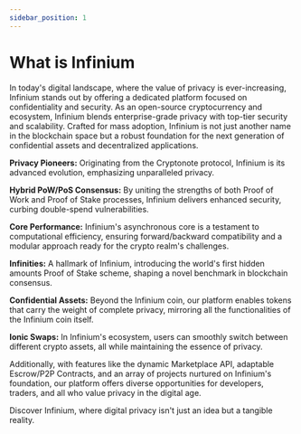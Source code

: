```yaml
---
sidebar_position: 1
---
```


# What is Infinium

In today's digital landscape, where the value of privacy is ever-increasing, Infinium stands out by offering a dedicated platform focused on confidentiality and security. As an open-source cryptocurrency and ecosystem, Infinium blends enterprise-grade privacy with top-tier security and scalability. Crafted for mass adoption, Infinium is not just another name in the blockchain space but a robust foundation for the next generation of confidential assets and decentralized applications.

**Privacy Pioneers:** Originating from the Cryptonote protocol, Infinium is its advanced evolution, emphasizing unparalleled privacy.

**Hybrid PoW/PoS Consensus:** By uniting the strengths of both Proof of Work and Proof of Stake processes, Infinium delivers enhanced security, curbing double-spend vulnerabilities.

**Core Performance:** Infinium's asynchronous core is a testament to computational efficiency, ensuring forward/backward compatibility and a modular approach ready for the crypto realm's challenges.

**Infinities:** A hallmark of Infinium, introducing the world's first hidden amounts Proof of Stake scheme, shaping a novel benchmark in blockchain consensus.

**Confidential Assets:** Beyond the Infinium coin, our platform enables tokens that carry the weight of complete privacy, mirroring all the functionalities of the Infinium coin itself.

**Ionic Swaps:** In Infinium's ecosystem, users can smoothly switch between different crypto assets, all while maintaining the essence of privacy.

Additionally, with features like the dynamic Marketplace API, adaptable Escrow/P2P Contracts, and an array of projects nurtured on Infinium's foundation, our platform offers diverse opportunities for developers, traders, and all who value privacy in the digital age.

Discover Infinium, where digital privacy isn't just an idea but a tangible reality.